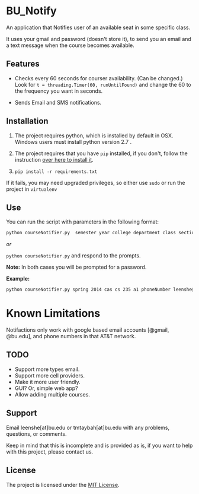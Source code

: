 BU_Notify
========

An application that Notifies user of an available seat in some specific class.

It uses your gmail and password (doesn't store it), to send you an email and a text message when the course becomes available.

Features
--------

- Checks every 60 seconds for courser availability.
  (Can be changed.)
  Look for ```t = threading.Timer(60, runUntilFound)```
  and change the 60 to the frequency you want in seconds.

- Sends Email and SMS notifications.

Installation
------------

1. The project requires python, which is installed by default in OSX. Windows users must install python version 2.7 .

2. The project requires that you have ```pip``` installed, if you don't, follow the instruction [over here to install it](https://pip.pypa.io/en/latest/installing.html).

3. ```pip install -r requirements.txt```

  If it fails, you may need  upgraded privileges,
so either use ```sudo``` or run the project in ```virtualenv```


Use
---

You can run the script with parameters in the following format:

```bash
python courseNotifier.py  semester year college department class section phoneNumber email
```

*or*

```python courseNotifier.py``` and respond to the prompts.

**Note:** In both cases you will be prompted for a password.


**Example:**

```bash
python courseNotifier.py spring 2014 cas cs 235 a1 phoneNumber leenshe@bu.edu
```

Known Limitations
=================

Notifactions only work with google based email accounts [@gmail, @bu.edu], and phone numbers in that AT&T network.

TODO
----

* Support more types email.
* Support more cell providers.
* Make it more user friendly.
* GUI? Or, simple web app?
* Allow adding multiple courses.

Support
-------

Email leenshe[at]bu.edu or tmtaybah[at]bu.edu   with any problems, questions, or comments.

Keep in mind that this is incomplete and is provided as is, if you want to help with this project, please contact us.

License
-------

The project is licensed under the [MIT License](LICENSE.txt).
